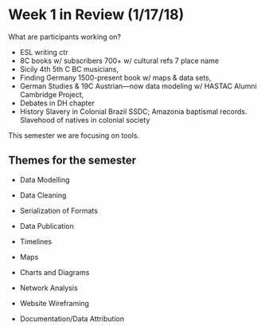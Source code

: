 # Week 1 in Review  (1/17/18)

What are participants working on?

* ESL writing ctr
* 8C books w/ subscribers 700+ w/ cultural refs 7 place name
* Sicily 4th 5th C BC musicians,
* Finding Germany 1500-present book w/ maps & data sets,
* German Studies & 19C Austrian—now data modeling w/ HASTAC Alumni Cambridge Project,
* Debates in DH chapter
* History Slavery in Colonial Brazil SSDC; Amazonia baptismal records.  Slavehood of natives in colonial society


This semester we are focusing on tools.

## Themes for the semester

* Data Modelling

* Data Cleaning

* Serialization of Formats

* Data Publication

* Timelines

* Maps

* Charts and Diagrams

* Network Analysis

* Website Wireframing

* Documentation/Data Attribution

